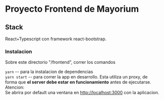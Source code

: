 # Proyecto Frontend de Mayorium
## Stack
React+Typescript con framework react-bootstrap.

### Instalacion
Sobre este directorio "/frontend", correr los comandos

`yarn` -- para la instalacion de dependencias
<br />
`yarn start` -- para correr la app en desarrollo. Esta utiliza un proxy, de forma que **el server debe estar en funcionamiento** antes de ejecutarse.
<br />
 Atencion: 
 <br />
 Se abrira por default una ventana en [http://localhost:3000](http://localhost:3000) con la aplicacion.
